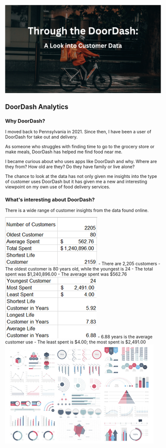 <img src="images/DoorDash_case.png?raw=true"/>

## DoorDash Analytics

### Why DoorDash?

I moved back to Pennsylvania in 2021. Since then, I have been a user of DoorDash for take out and delivery. 

As someone who struggles with finding time to go to the grocery store or make meals, DoorDash has helped me find food near me. 

I became curious about who uses apps like DoorDash and why. Where are they from? How old are they? Do they have family or live alone? 

The chance to look at the data has not only given me insights into the type of customer uses DoorDash but it has given me a new and interesting viewpoint on my own use of food delivery services.

### What's interesting about DoorDash?

There is a wide range of customer insights from the data found online.

<img src="images/DoorDash_Summary_1.png?raw=true"/>
- There are 2,205 customers
- The oldest customer is 80 years old, while the youngest is 24
- The total spent was $1,240,896.00
- The average spent was $562.76

<img src="images/DoorDash_Summary_2.png?raw=true"/>
- 6.88 years is the average customer use
- The least spent is $4.00; the most spent is $2,491.00





<img src="images/dummy_thumbnail.jpg?raw=true"/>


